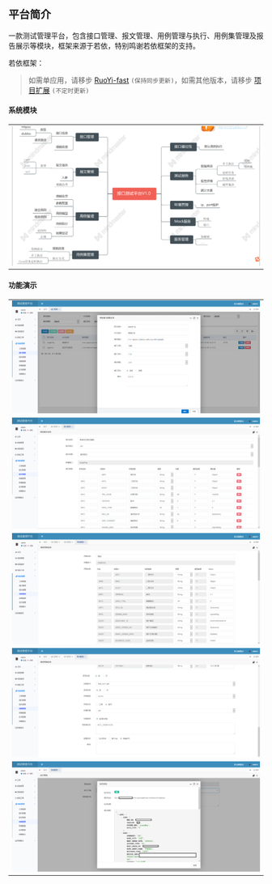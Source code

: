## 平台简介
一款测试管理平台，包含接口管理、报文管理、用例管理与执行、用例集管理及报告展示等模块，框架来源于若依，特别鸣谢若依框架的支持。

若依框架：
> 如需单应用，请移步 [RuoYi-fast](https://gitee.com/y_project/RuoYi-fast)  `(保持同步更新)`，如需其他版本，请移步 [项目扩展](http://doc.ruoyi.vip/#/standard/xmkz)  `(不定时更新)`

#### 系统模块
<table>
    <tr>
        <td><img src="https://github.com/CalmDownsy/TestPlatform/blob/master/doc/picture/mokuan.jpg"/></td>
    </tr>
</table>

#### 功能演示

<table>
    <tr>
        <td><img src="https://github.com/CalmDownsy/TestPlatform/blob/master/doc/picture/jiekou.jpg"/></td>
    </tr>
    <tr>
        <td><img src="https://github.com/CalmDownsy/TestPlatform/blob/master/doc/picture/baowen.jpg"/></td>
    </tr>
    <tr>
        <td><img src="https://github.com/CalmDownsy/TestPlatform/blob/master/doc/picture/yongli1.jpg"/></td>
    </tr>
    <tr>
        <td><img src="https://github.com/CalmDownsy/TestPlatform/blob/master/doc/picture/yongli2.jpg"/></td>
    </tr>
    <tr>
        <td><img src="https://github.com/CalmDownsy/TestPlatform/blob/master/doc/picture/zhixing.jpg"/></td>
    </tr>
</table>

